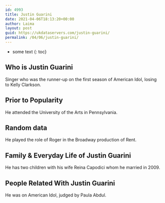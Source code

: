 ```yaml
---
id: 4993
title: Justin Guarini
date: 2021-04-06T18:13:20+00:00
author: Laima
layout: post
guid: https://ukdataservers.com/justin-guarini/
permalink: /04/06/justin-guarini/
---
```


* some text
{: toc}


## Who is Justin Guarini
                  
                  
                  
Singer who was the runner-up on the first season of American Idol, losing to Kelly Clarkson.
                  
              
            
              
            
                
                
                
## Prior to Popularity
                  
                  
                  
He attended the University of the Arts in Pennsylvania.
                  
              
            
              
            
                
                
                
## Random data
                  
                  
                  
He played the role of Roger in the Broadway production of Rent.
                  
              
            
              
            
                
                
                
## Family & Everyday Life of Justin Guarini
                  
                  
                  
He has two children with his wife Reina Capodici whom he married in 2009.
                  
              
            
              
            
                
                
                
## People Related With Justin Guarini
                  
                  
                  
He was on American Idol, judged by Paula Abdul.
                  
              
            
              
            
                
              
            
              
              
            
            
              
            
          
          
          